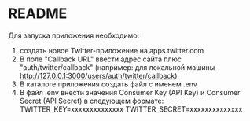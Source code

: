 # README

Для запуска приложения необходимо:
1) создать новое Twitter-приложение на apps.twitter.com
2) В поле "Callback URL" ввести адрес сайта плюс "auth/twitter/callback" (например: для локальной машины http://127.0.0.1:3000/users/auth/twitter/callback).
3) В каталоге приложения создать файл с именем .env
4) В файл .env внести значения Consumer Key (API Key) и Consumer Secret (API Secret) в следующем формате:
    TWITTER_KEY=xxxxxxxxxxxxxx
    TWITTER_SECRET=xxxxxxxxxxxxxx